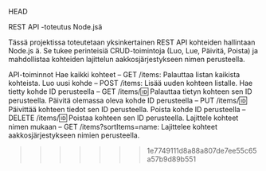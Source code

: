 HEAD

REST API -toteutus Node.jsä

Tässä projektissa toteutetaan yksinkertainen REST API kohteiden hallintaan Node.js
ä. Se tukee perinteisiä CRUD-toimintoja (Luo, Lue, Päivitä, Poista) ja mahdollistaa kohteiden lajittelun aakkosjärjestykseen nimen perusteella.

API-toiminnot
Hae kaikki kohteet – GET /items: Palauttaa listan kaikista kohteista.
Luo uusi kohde – POST /items: Lisää uuden kohteen listalle.
Hae tietty kohde ID
perusteella – GET /items/:id: Palauttaa tietyn kohteen sen ID
perusteella.
Päivitä olemassa oleva kohde ID
perusteella – PUT /items/:id: Päivittää kohteen tiedot sen ID
perusteella.
Poista kohde ID
perusteella – DELETE /items/:id: Poistaa kohteen sen ID
perusteella.
Lajittele kohteet nimen mukaan – GET /items?sortItems=name: Lajittelee kohteet aakkosjärjestykseen nimien perusteella.

> > > > > > > 1e7749111d8a88a807de7ee55c65a57b9d89b551
